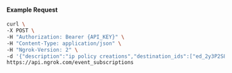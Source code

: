 <!-- Code generated for API Clients. DO NOT EDIT. -->

#### Example Request

```bash
curl \
-X POST \
-H "Authorization: Bearer {API_KEY}" \
-H "Content-Type: application/json" \
-H "Ngrok-Version: 2" \
-d '{"description":"ip policy creations","destination_ids":["ed_2y3P2S8fgTDsX7LMEIfrMmlKKY7"],"metadata":"{\"environment\": \"staging\"}","sources":[{"type":"ip_policy_created.v0"}]}' \
https://api.ngrok.com/event_subscriptions
```
